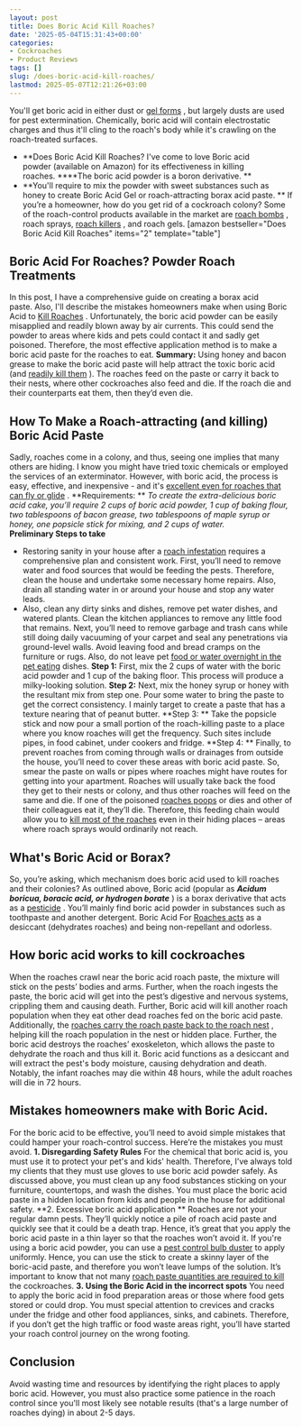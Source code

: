 ```yaml
---
layout: post
title: Does Boric Acid Kill Roaches?
date: '2025-05-04T15:31:43+00:00'
categories:
- Cockroaches
- Product Reviews
tags: []
slug: /does-boric-acid-kill-roaches/
lastmod: 2025-05-07T12:21:26+03:00
---
```


You'll get boric acid in either dust or
[gel forms](https://pestpolicy.com/best-roach-bait/)
, but largely dusts are used for pest extermination. Chemically, boric acid will contain electrostatic charges and thus it'll cling to the roach's body while it's crawling on the roach-treated surfaces.
- **Does Boric Acid Kill Roaches? I've come to love Boric acid powder (available on Amazon) for its effectiveness in killing roaches. ****The boric acid powder is a boron derivative. **
- **You'll require to mix the powder with sweet substances such as honey to create Boric Acid Gel or roach-attracting borax acid paste. **
If you’re a homeowner, how do you get rid of a cockroach colony? Some of the roach-control products available in the market are
[roach bombs](https://pestpolicy.com/best-fogger-for-roaches/)
, roach sprays,
[roach killers](https://pestpolicy.com/best-roach-killer-for-apartments/)
, and roach gels.
[amazon bestseller="Does Boric Acid Kill Roaches" items="2" template="table"]
## Boric Acid For Roaches? Powder Roach Treatments
In this post, I have a comprehensive guide on creating a borax acid paste. Also, I'll describe the mistakes homeowners make when using Boric Acid to
[Kill Roaches](https://pestpolicy.com/combat-max-12-month-roach-killing-bait-review/)
.
Unfortunately, the boric acid powder can be easily misapplied and readily blown away by air currents. This could send the powder to areas where kids and pets could contact it and sadly get poisoned. Therefore, the most effective application method is to make a boric acid paste for the roaches to eat.
**Summary:**
Using honey and bacon grease to make the boric acid paste will help attract the toxic boric acid (and
[readily kill them](http://npic.orst.edu/factsheets/boricgen.html)
). The roaches feed on the paste or carry it back to their nests, where other cockroaches also feed and die. If the roach die and their counterparts eat them, then they’d even die.
## How To Make a Roach-attracting (and killing) Boric Acid Paste
Sadly, roaches come in a colony, and thus, seeing one implies that many others are hiding. I know you might have tried toxic chemicals or employed the services of an exterminator. However, with boric acid, the process is easy, effective, and inexpensive - and it's
[excellent even for roaches that can fly or glide](https://pestpolicy.com/can-cockroaches-fly/)
.
**Requirements: **
*To create the extra-delicious boric acid cake, you’ll require 2 cups of boric acid powder, 1 cup of baking flour, two tablespoons of bacon grease, two tablespoons of maple syrup or honey, one popsicle stick for mixing, and 2 cups of water.*
**Preliminary Steps to take**
- Restoring sanity in your house after a
[roach infestation](https://pestpolicy.com/what-do-roaches-smell-like/)
requires a comprehensive plan and consistent work. First, you’ll need to remove water and food sources that would be feeding the pests.
Therefore, clean the house and undertake some necessary home repairs. Also, drain all standing water in or around your house and stop any water leads.
- Also, clean any dirty sinks and dishes, remove pet water dishes, and watered plants. Clean the kitchen appliances to remove any little food that remains.
Next, you’ll need to remove garbage and trash cans while still doing daily vacuuming of your carpet and seal any penetrations via ground-level walls. Avoid leaving food and bread cramps on the furniture or rugs. Also, do not leave pet
[food or water overnight in the pet eating](https://pestpolicy.com/what-do-flea-larvae-eat/)
dishes.
**Step 1:**
First, mix the 2 cups of water with the boric acid powder and 1 cup of the baking floor. This process will produce a milky-looking solution.
**Step 2:**
Next, mix the honey syrup or honey with the resultant mix from step one. Pour some water to bring the paste to get the correct consistency. I mainly target to create a paste that has a texture nearing that of peanut butter.
**Step 3: **
Take the popsicle stick and now pour a small portion of the roach-killing paste to a place where you know roaches will get the frequency. Such sites include pipes, in food cabinet, under cookers and fridge.
**Step 4: **
Finally, to prevent roaches from coming through walls or drainages from outside the house, you’ll need to cover these areas with boric acid paste. So, smear the paste on walls or pipes where roaches might have routes for getting into your apartment.
Roaches will usually take back the food they get to their nests or colony, and thus other roaches will feed on the same and die. If one of the poisoned
[roaches poops](https://pestpolicy.com/what-does-roach-poop-look-like/)
or dies and other of their colleagues eat it, they’ll die. Therefore, this feeding chain would allow you to
[kill most of the roaches](https://pestpolicy.com/how-to-get-rid-of-cockroaches/)
even in their hiding places – areas where roach sprays would ordinarily not reach.
## What's Boric Acid or Borax?
So, you’re asking, which mechanism does boric acid used to kill roaches and their colonies? As outlined above, Boric acid (popular as
***Acidum boricua, boracic acid, or hydrogen borate***
) is a borax derivative that acts as a
[pesticide](http://npic.orst.edu/ingred/products.html)
.
You’ll mainly find boric acid powder in substances such as toothpaste and another detergent. Boric Acid For
[Roaches acts](https://pestpolicy.com/what-do-baby-roaches-look-like//)
as a desiccant (dehydrates roaches) and being non-repellant and odorless.
## How boric acid works to kill cockroaches
When the roaches crawl near the boric acid roach paste, the mixture will stick on the pests’ bodies and arms. Further, when the roach ingests the paste, the boric acid will get into the pest’s digestive and nervous systems, crippling them and causing death.
Further, Boric acid will kill another roach population when they eat other dead roaches fed on the boric acid paste. Additionally, the
[roaches carry the roach paste back to the roach nest](https://pestpolicy.com/how-to-find-a-roach-nest/)
, helping kill the roach population in the nest or hidden place.
Further, the boric acid destroys the roaches’ exoskeleton, which allows the paste to dehydrate the roach and thus kill it.
Boric acid functions as a desiccant and will extract the pest's body moisture, causing dehydration and death. Notably, the infant roaches may die within 48 hours, while the adult roaches will die in 72 hours.
## Mistakes homeowners make with Boric Acid.
For the boric acid to be effective, you’ll need to avoid simple mistakes that could hamper your roach-control success. Here’re the mistakes you must avoid.
**1. Disregarding Safety Rules**
For the chemical that boric acid is, you must use it to protect your pet's and kids' health. Therefore, I’ve always told my clients that they must use gloves to use boric acid powder safely.
As discussed above, you must clean up any food substances sticking on your furniture, countertops, and wash the dishes. You must place the boric acid paste in a hidden location from kids and people in the house for additional safety.
**2. Excessive boric acid application **
Roaches are not your regular damn pests. They’ll quickly notice a pile of roach acid paste and quickly see that it could be a death trap. Hence, it’s great that you apply the boric acid paste in a thin layer so that the roaches won’t avoid it.
If you're using a boric acid powder, you can use a
[pest control bulb duster](https://www.amazon.com/Easy-Use-Pest-Control-Duster/dp/B014V9RIFK/ref=as_li_ss_tl?ie=UTF8&qid=1486039585&sr=8-3&keywords=bulb+duster&linkCode=ll1&tag=p-policy-20&linkId=e33adca45f459c8415975b8ec6bdd049)
to apply uniformly.
Hence, you can use the stick to create a skinny layer of the boric-acid paste, and therefore you won’t leave lumps of the solution. It’s important to know that not many
[roach paste quantities are required to kill](https://pestpolicy.com/combat-max-12-month-roach-killing-bait-review/)
the cockroaches.
**3. Using the Boric Acid in the incorrect spots**
You need to apply the boric acid in food preparation areas or those where food gets stored or could drop. You must special attention to crevices and cracks under the fridge and other food appliances, sinks, and cabinets.
Therefore, if you don’t get the high traffic or food waste areas right, you’ll have started your roach control journey on the wrong footing.
## Conclusion
Avoid wasting time and resources by identifying the right places to apply boric acid. However, you must also practice some patience in the roach control since you'll most likely see notable results (that's a large number of roaches dying) in about 2-5 days.
